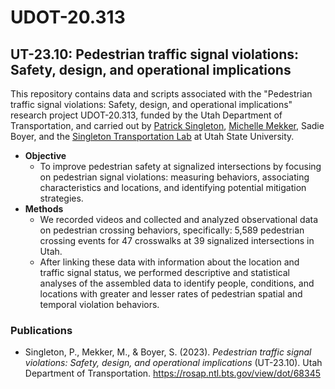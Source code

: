 # UDOT-20.313
## UT-23.10: Pedestrian traffic signal violations: Safety, design, and operational implications
This repository contains data and scripts associated with the "Pedestrian traffic signal violations: Safety, design, and operational implications" research project UDOT-20.313, funded by the Utah Department of Transportation, and carried out by [Patrick Singleton](https://engineering.usu.edu/cee/people/faculty/singleton-patrick), [Michelle Mekker](https://www.linkedin.com/in/michelle-mekker-548804152/), Sadie Boyer, and the [Singleton Transportation Lab](https://engineering.usu.edu/cee/research/labs/patrick-singleton/index) at Utah State University.
* **Objective**
    * To improve pedestrian safety at signalized intersections by focusing on pedestrian signal violations: measuring behaviors, associating characteristics and locations, and identifying potential mitigation strategies. 
* **Methods**
    * We recorded videos and collected and analyzed observational data on pedestrian crossing behaviors, specifically: 5,589 pedestrian crossing events for 47 crosswalks at 39 signalized intersections in Utah.
    * After linking these data with information about the location and traffic signal status, we performed descriptive and statistical analyses of the assembled data to identify people, conditions, and locations with greater and lesser rates of pedestrian spatial and temporal violation behaviors.

### Publications
* Singleton, P., Mekker, M., & Boyer, S. (2023). *Pedestrian traffic signal violations: Safety, design, and operational implications* (UT-23.10). Utah Department of Transportation. https://rosap.ntl.bts.gov/view/dot/68345
